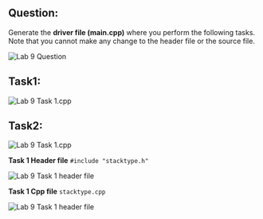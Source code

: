 ## Question:

Generate the **driver file (main.cpp)** where you perform the following tasks. Note that you cannot make any change to
the header file or the source file.

![Lab 9 Question](https://github.com/IAFahim/CSE225/blob/master/C%2B%2B/Lab/Lab_9/Question/task.png)

## Task1:

![Lab 9 Task 1.cpp](https://github.com/IAFahim/CSE225/blob/master/C%2B%2B/Lab/Lab_9/Task_1/main.cpp.png)

## Task2:

![Lab 9 Task 1.cpp](https://github.com/IAFahim/CSE225/blob/master/C%2B%2B/Lab/Lab_9/Task_2/main.cpp.png)

**Task 1 Header file**
`#include "stacktype.h"`

![Lab 9 Task 1 header file](https://github.com/IAFahim/CSE225/blob/master/C%2B%2B/Lab/Lab_9/Common/stacktype.h.png)

**Task 1 Cpp file**
`stacktype.cpp`

![Lab 9 Task 1 header file](https://github.com/IAFahim/CSE225/blob/master/C%2B%2B/Lab/Lab_9/Common/stacktype.cpp.png)
